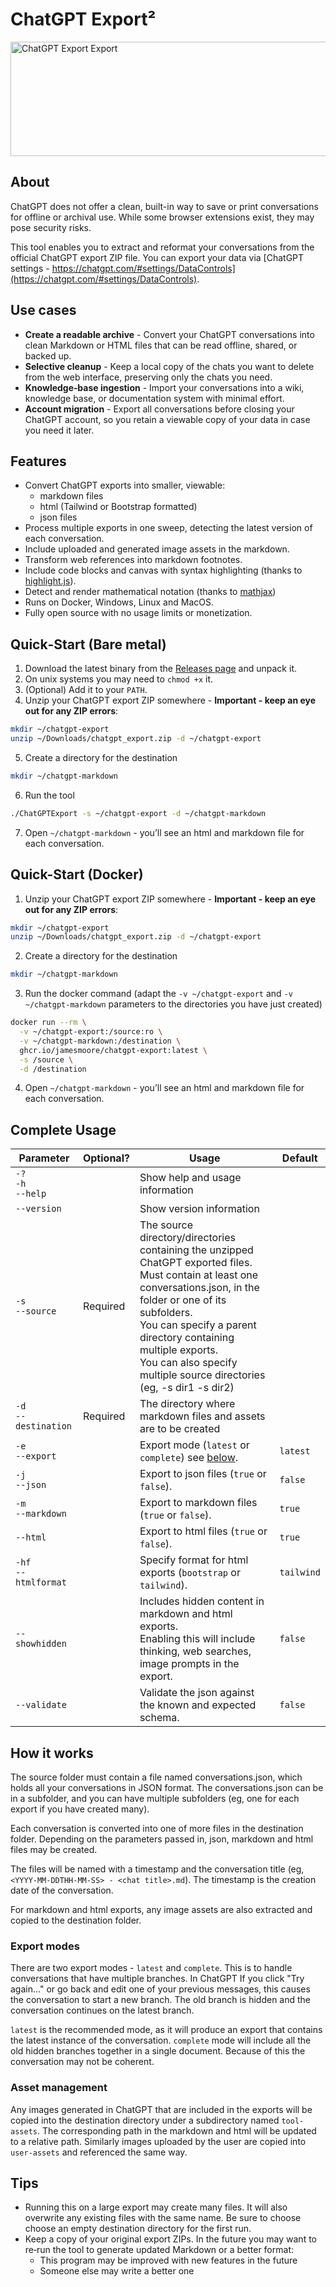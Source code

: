 # ChatGPT Export²

<img width="1024" height="183" alt="ChatGPT Export Export" src="https://github.com/user-attachments/assets/3cf24bdf-df3e-48c8-97aa-c10e8d72bff0" />

## About

ChatGPT does not offer a clean, built-in way to save or print conversations for offline or archival use. While some browser extensions exist, they may pose security risks.

This tool enables you to extract and reformat your conversations from the official ChatGPT export ZIP file. You can export your data via [ChatGPT settings - https://chatgpt.com/#settings/DataControls](https://chatgpt.com/#settings/DataControls).

## Use cases
* **Create a readable archive** - Convert your ChatGPT conversations into clean Markdown or HTML files that can be read offline, shared, or backed up.
* **Selective cleanup** - Keep a local copy of the chats you want to delete from the web interface, preserving only the chats you need.
* **Knowledge‑base ingestion** - Import your conversations into a wiki, knowledge base, or documentation system with minimal effort.
* **Account migration** - Export all conversations before closing your ChatGPT account, so you retain a viewable copy of your data in case you need it later.

## Features
* Convert ChatGPT exports into smaller, viewable: 
  * markdown files
  * html (Tailwind or Bootstrap formatted)
  * json files
* Process multiple exports in one sweep, detecting the latest version of each conversation.
* Include uploaded and generated image assets in the markdown.
* Transform web references into markdown footnotes.
* Include code blocks and canvas with syntax highlighting (thanks to [highlight.js](https://highlightjs.org/)).
* Detect and render mathematical notation (thanks to [mathjax](https://www.mathjax.org/))
* Runs on Docker, Windows, Linux and MacOS.
* Fully open source with no usage limits or monetization.

## Quick‑Start (Bare metal)

1. Download the latest binary from the [Releases page](https://github.com/jamesmoore/chatgpt-export/releases) and unpack it.
2. On unix systems you may need to `chmod +x` it.
3. (Optional) Add it to your `PATH`.
4. Unzip your ChatGPT export ZIP somewhere - **Important - keep an eye out for any ZIP errors**:
```sh
mkdir ~/chatgpt-export
unzip ~/Downloads/chatgpt_export.zip -d ~/chatgpt-export
```
5. Create a directory for the destination
```sh
mkdir ~/chatgpt-markdown
```
6. Run the tool
```sh
./ChatGPTExport -s ~/chatgpt-export -d ~/chatgpt-markdown
```
7. Open `~/chatgpt-markdown` - you’ll see an html and markdown file for each conversation.

## Quick-Start (Docker)
1. Unzip your ChatGPT export ZIP somewhere - **Important - keep an eye out for any ZIP errors**:
```sh
mkdir ~/chatgpt-export
unzip ~/Downloads/chatgpt_export.zip -d ~/chatgpt-export
```
2. Create a directory for the destination
```sh
mkdir ~/chatgpt-markdown
```
3. Run the docker command (adapt the `-v ~/chatgpt-export` and `-v ~/chatgpt-markdown` parameters to the directories you have just created)
```sh
docker run --rm \
  -v ~/chatgpt-export:/source:ro \
  -v ~/chatgpt-markdown:/destination \
  ghcr.io/jamesmoore/chatgpt-export:latest \
  -s /source \
  -d /destination
```
4. Open `~/chatgpt-markdown` - you’ll see an html and markdown file for each conversation.

## Complete Usage

|Parameter|Optional?|Usage|Default|
|----|----|----|----|
|`-?`<br>`-h`<br>`--help`||Show help and usage information||
|`--version`||Show version information||
|`-s`<br>`--source`|Required|The source directory/directories containing the unzipped ChatGPT exported files.<br>Must contain at least one conversations.json, in the folder or one of its subfolders.<br>You can specify a parent directory containing multiple exports.<br>You can also specify multiple source directories (eg, -s dir1 -s dir2)||
|`-d`<br>`--destination`|Required|The directory where markdown files and assets are to be created||
|`-e`<br>`--export`||Export mode (`latest` or `complete`) see [below](#export-modes).|`latest`|
|`-j`<br>`--json`||Export to json files (`true` or `false`).|`false`|
|`-m`<br>`--markdown`||Export to markdown files (`true` or `false`).|`true`|
|`--html`||Export to html files (`true` or `false`).|`true`|
|`-hf`<br>`--htmlformat`||Specify format for html exports (`bootstrap` or `tailwind`).|`tailwind`|
|`--showhidden`||Includes hidden content in markdown and html exports.<br>Enabling this will include thinking, web searches, image prompts in the export.|`false`|
|`--validate`||Validate the json against the known and expected schema.|`false`|

## How it works
The source folder must contain a file named conversations.json, which holds all your conversations in JSON format. The conversations.json can be in a subfolder, and you can have multiple subfolders (eg, one for each export if you have created many).

Each conversation is converted into one of more files in the destination folder. Depending on the parameters passed in, json, markdown and html files may be created.

The files will be named with a timestamp and the conversation title (eg, `<YYYY-MM-DDTHH-MM-SS> - <chat title>.md`). The timestamp is the creation date of the conversation.

For markdown and html exports, any image assets are also extracted and copied to the destination folder.

### <a name="export-modes"></a>Export modes
There are two export modes - `latest` and `complete`. This is to handle conversations that have multiple branches. In ChatGPT If you click "Try again..." or go back and edit one of your previous messages, this causes the conversation to start a new branch. The old branch is hidden and the conversation continues on the latest branch.

`latest` is the recommended mode, as it will produce an export that contains the latest instance of the conversation. `complete` mode will include all the old hidden branches together in a single document. Because of this the conversation may not be coherent.

### Asset management
Any images generated in ChatGPT that are included in the exports will be copied into the destination directory under a subdirectory named `tool-assets`. The corresponding path in the markdown and html will be updated to a relative path. Similarly images uploaded by the user are copied into `user-assets` and referenced the same way.

## Tips
* Running this on a large export may create many files. It will also overwrite any existing files with the same name. Be sure to choose choose an empty destination directory for the first run.
* Keep a copy of your original export ZIPs. In the future you may want to re‑run the tool to generate updated Markdown or a better format:
  * This program may be improved with new features in the future
  * Someone else may write a better one
